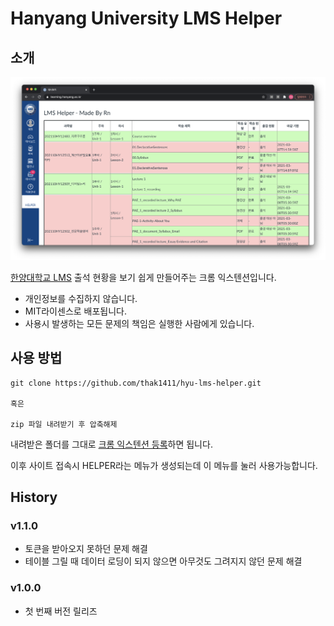 # Hanyang University LMS Helper

## 소개

![](./LMSHelperMain.png)

[한양대학교 LMS](https://learning.hanyang.ac.kr/) 출석 현황을 보기 쉽게 만들어주는 크롬 익스텐션입니다.

* 개인정보를 수집하지 않습니다.
* MIT라이센스로 배포됩니다.
* 사용시 발생하는 모든 문제의 책임은 실행한 사람에게 있습니다.

## 사용 방법

~~~
git clone https://github.com/thak1411/hyu-lms-helper.git

혹은

zip 파일 내려받기 후 압축해제
~~~

내려받은 폴더를 그대로 [크롬 익스텐션 등록](https://developer.chrome.com/extensions/getstarted)하면 됩니다.

이후 사이트 접속시 HELPER라는 메뉴가 생성되는데 이 메뉴를 눌러 사용가능합니다.

## History

### v1.1.0

* 토큰을 받아오지 못하던 문제 해결
* 테이블 그릴 때 데이터 로딩이 되지 않으면 아무것도 그려지지 않던 문제 해결

### v1.0.0

* 첫 번째 버전 릴리즈